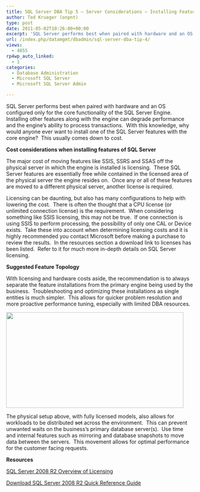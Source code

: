 ```yaml
---
title: SQL Server DBA Tip 5 – Server Considerations – Installing Features (SSIS, SSRS, Engine, SSAS)
author: Ted Krueger (onpnt)
type: post
date: 2011-05-02T10:26:00+00:00
excerpt: 'SQL Server performs best when paired with hardware and an OS configured only for the core functionality of the SQL Server Engine.  Installing other features along with the engine can degrade performance and the engine’s ability to process transactions. &hellip;'
url: /index.php/datamgmt/dbadmin/sql-server-dba-tip-4/
views:
  - 4855
rp4wp_auto_linked:
  - 1
categories:
  - Database Administration
  - Microsoft SQL Server
  - Microsoft SQL Server Admin

---
```

SQL Server performs best when paired with hardware and an OS configured only for the core functionality of the SQL Server Engine.  Installing other features along with the engine can degrade performance and the engine’s ability to process transactions.  With this knowledge, why would anyone ever want to install one of the SQL Server features with the core engine?  This usually comes down to cost.

**Cost considerations when installing features of SQL Server**

The major cost of moving features like SSIS, SSRS and SSAS off the physical server in which the engine is installed is licensing.  These SQL Server features are essentially free while contained in the licensed area of the physical server the engine resides on.  Once any or all of these features are moved to a different physical server, another license is required. 

Licensing can be daunting, but also has many configurations to help with lowering the cost.  There is often the thought that a CPU license (or unlimited connection license) is the requirement.  When considering something like SSIS licensing, this may not be true.  If one connection is using SSIS to perform processing, the possibility of only one CAL or Device exists.  Take these into account when determining licensing costs and it is highly recommended you contact Microsoft before making a purchase to review the results.  In the resources section a download link to licenses has been listed.  Refer to it for much more in-depth details on SQL Server licensing.

**Suggested Feature Topology**

With licensing and hardware costs aside, the recommendation is to always separate the feature installations from the primary engine being used by the business.  Troubleshooting and optimizing these installations as single entities is much simpler.  This allows for quicker problem resolution and more proactive performance tuning, especially with limited DBA resources.

<div class="image_block">
  <a href="/media/blogs/DataMgmt/-45.png?mtime=1303501614"><img src="/wp-content/uploads/blogs/DataMgmt/-45.png?mtime=1303501614" alt="" width="476" height="256" /></a>
</div>

The physical setup above, with fully licensed models, also allows for workloads to be distributed <span style="text-decoration: line-through;">set</span> across the environment.  This can prevent unwanted waits on the business’s primary database server(s).  Use time and internal features such as mirroring and database snapshots to move data between the servers.  This movement allows for optimal performance for the customer facing requests.

**Resources**

[SQL Server 2008 R2 Overview of Licensing][1]

[Download SQL Server 2008 R2 Quick Reference Guide][2]

 [1]: http://www.microsoft.com/sqlserver/2008/en/us/pricing.aspx
 [2]: http://download.microsoft.com/download/2/7/0/270B6380-8B38-4268-8AD0-F480A139AB19/SQL2008R2_LicensingQuickReference-updated.pdf